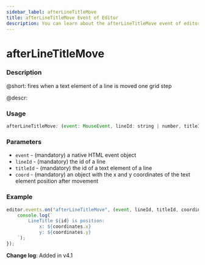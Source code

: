 ```yaml
---
sidebar_label: afterLineTitleMove
title: afterLineTitleMove Event of Editor
description: You can learn about the afterLineTitleMove event of editor in the documentation of the DHTMLX JavaScript Diagram library. Browse developer guides and API reference, try out code examples and live demos, and download a free 30-day evaluation version of DHTMLX Diagram.
---
```


# afterLineTitleMove

### Description

@short: fires when a text element of a line is moved one grid step

@descr:

### Usage

~~~js
afterLineTitleMove: (event: MouseEvent, lineId: string | number, titleId: string | number, coord: object) => void;
~~~

### Parameters

- `event` - (mandatory) a native HTML event object
- `lineId` - (mandatory) the id of a line
- `titleId` - (mandatory) the id of a text element of a line
- `coord` - (mandatory) an object with the x and y coordinates of the text element position after movement

### Example

~~~js
editor.events.on("afterLineTitleMove", (event, lineId, titleId, coordinates) => {
    console.log(`
        LineTitle ${id} is position:
            x: ${coordinates.x}
            y: ${coordinates.y}
    `);
});
~~~

**Change log**: Added in v4.1
